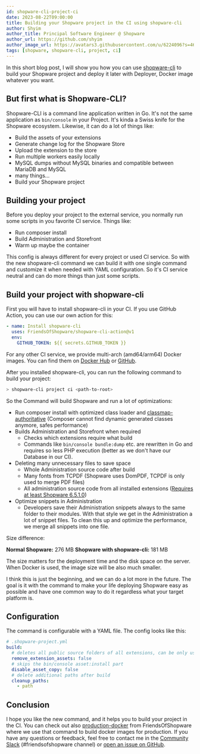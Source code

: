```yaml
---
id: shopware-cli-project-ci
date: 2023-08-22T09:00:00
title: Building your Shopware project in the CI using shopware-cli
author: Shyim
author_title: Principal Software Engineer @ Shopware
author_url: https://github.com/shyim
author_image_url: https://avatars3.githubusercontent.com/u/6224096?s=460&u=18be3a2d46f07dd42fc2b6dee9b4b9b68bca28d2&v=4
tags: [shopware, shopware-cli, project, ci]
---
```


In this short blog post, I will show you how you can use [shopware-cli](https://github.com/FriendsOfShopware/shopware-cli) to build your Shopware project and deploy it later with Deployer, Docker image whatever you want.

## But first what is Shopware-CLI?

Shopware-CLI is a command line application written in Go. It's not the same application as `bin/console` in your Project. It's kinda a Swiss knife for the Shopware ecosystem. Likewise, it can do a lot of things like:
- Build the assets of your extensions
- Generate change log for the Shopware Store
- Upload the extension to the store
- Run multiple workers easily locally
- MySQL dumps without MySQL binaries and compatible between MariaDB and MySQL
- many things...
- Build your Shopware project

## Building your project

Before you deploy your project to the external service, you normally run some scripts in you favorite CI service. Things like:
- Run composer install
- Build Administration and Storefront
- Warm up maybe the container

This config is always different for every project or used CI service. So with the new shopware-cli command we can build it with one single command and customize it when needed with YAML configuration. So it's CI service neutral and can do more things than just some scripts.

## Build your project with shopware-cli

First you will have to install shopware-cli in your CI. If you use GitHub Action, you can use our own action for this:

```yaml
- name: Install shopware-cli
  uses: FriendsOfShopware/shopware-cli-action@v1
  env:
    GITHUB_TOKEN: ${{ secrets.GITHUB_TOKEN }}
```

For any other CI service, we provide multi-arch (amd64/arm64) Docker images. You can find them on [Docker Hub](https://hub.docker.com/r/friendsofshopware/shopware-cli) or [GitHub](https://github.com/FriendsOfShopware/shopware-cli/pkgs/container/shopware-cli).

After you installed shopware-cli, you can run the following command to build your project:

```bash
> shopware-cli project ci <path-to-root>
```

So the Command will build Shopware and run a lot of optimizations:

- Run composer install with optimized class loader and [classmap-authoritative](https://getcomposer.org/doc/articles/autoloader-optimization.md#what-does-it-do--2) (Composer cannot find dynamic generated classes anymore, safes performance)
- Builds Administration and Storefront when required
    - Checks which extensions require what build
    - Commands like `bin/console bundle:dump` etc. are rewritten in Go and requires so less PHP execution (better as we don't have our Database in our CI).
- Deleting many unnecessary files to save space 
    - Whole Administration source code after build
    - Many fonts from TCPDF (Shopware uses DomPDF, TCPDF is only used to merge PDF files)
    - All administration source code from all installed extensions ([Requires at least Shopware 6.5.1.0](https://github.com/shopware/platform/commit/d5798c87037e25624c25f895cfbce5e8cef4be9a))
- Optimize snippets in Administration
    - Developers save their Administration snippets always to the same folder to their modules. With that style we get in the Administration a lot of snippet files. To clean this up and optimize the performance, we merge all snippets into one file.

Size difference:

**Normal Shopware:** 276 MB
**Shopware with shopware-cli:** 181 MB

The size matters for the deployment time and the disk space on the server. When Docker is used, the image size will be also much smaller.

I think this is just the beginning, and we can do a lot more in the future. The goal is it with the command to make your life deploying Shopware easy as possible and have one common way to do it regardless what your target platform is.

## Configuration

The command is configurable with a YAML file. The config looks like this:

```yaml
# .shopware-project.yml
build:
  # deletes all public source folders of all extensions, can be only used when /bundles is served from local and not external CDN
  remove_extension_assets: false
  # skips the bin/console asset:install part
  disable_asset_copy: false
  # delete additional paths after build
  cleanup_paths:
    - path
```

## Conclusion

I hope you like the new command, and it helps you to build your project in the CI. You can check out also [production-docker](https://github.com/FriendsOfShopware/production-docker) from FriendsOfShopware where we use that command to build docker images for production.
If you have any questions or feedback, feel free to contact me in the [Community Slack](https://slack.shopware.com) (#friendsofshopware channel) or [open an issue on GitHub](https://github.com/FriendsOfShopware/shopware-cli/issues).
